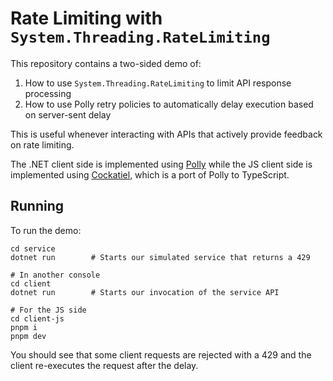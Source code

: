 # Rate Limiting with `System.Threading.RateLimiting`

This repository contains a two-sided demo of:

1. How to use `System.Threading.RateLimiting` to limit API response processing
2. How to use Polly retry policies to automatically delay execution based on server-sent delay

This is useful whenever interacting with APIs that actively provide feedback on rate limiting.

The .NET client side is implemented using [Polly](https://www.pollydocs.org/) while the JS client side is implemented using [Cockatiel](https://github.com/connor4312/cockatiel), which is a port of Polly to TypeScript.

## Running

To run the demo:

```shell
cd service
dotnet run        # Starts our simulated service that returns a 429

# In another console
cd client
dotnet run        # Starts our invocation of the service API

# For the JS side
cd client-js
pnpm i
pnpm dev
```

You should see that some client requests are rejected with a 429 and the client re-executes the request after the delay.
